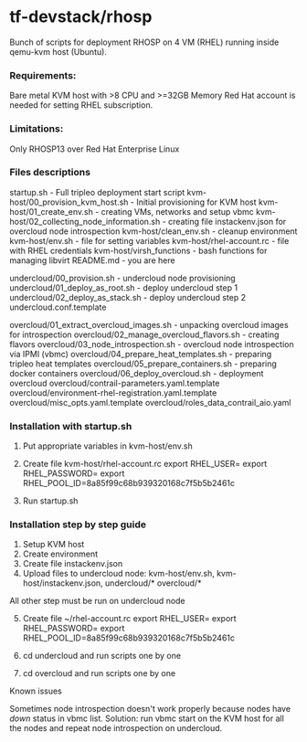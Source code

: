 # tf-devstack/rhosp

Bunch of scripts for deployment RHOSP on 4 VM (RHEL) running inside qemu-kvm host (Ubuntu).

### Requirements:
Bare metal KVM host with >8 CPU and >=32GB Memory
Red Hat account is needed for setting RHEL subscription.

### Limitations:
Only RHOSP13 over Red Hat Enterprise Linux

### Files descriptions

startup.sh                                    - Full tripleo deployment start script
kvm-host/00_provision_kvm_host.sh             - Initial provisioning for KVM host
kvm-host/01_create_env.sh                     - creating VMs, networks and setup vbmc
kvm-host/02_collecting_node_information.sh    - creating file instackenv.json for overcloud node introspection
kvm-host/clean_env.sh                         - cleanup environment
kvm-host/env.sh                               - file for setting variables
kvm-host/rhel-account.rc                      - file with RHEL credentials
kvm-host/virsh_functions                      - bash functions for managing libvirt
README.md                                     - you are here

undercloud/00_provision.sh                    - undercloud node provisioning
undercloud/01_deploy_as_root.sh               - deploy undercloud step 1
undercloud/02_deploy_as_stack.sh              - deploy undercloud step 2
undercloud.conf.template

overcloud/01_extract_overcloud_images.sh                 - unpacking overcloud images for introspection
overcloud/02_manage_overcloud_flavors.sh                 - creating flavors
overcloud/03_node_introspection.sh                       - overcloud node introspection via IPMI (vbmc)
overcloud/04_prepare_heat_templates.sh                   - preparing tripleo heat templates
overcloud/05_prepare_containers.sh                       - preparing docker containers
overcloud/06_deploy_overcloud.sh                         - deployment overcloud
overcloud/contrail-parameters.yaml.template
overcloud/environment-rhel-registration.yaml.template
overcloud/misc_opts.yaml.template
overcloud/roles_data_contrail_aio.yaml

### Installation with startup.sh

1) Put appropriate variables in kvm-host/env.sh

2) Create file kvm-host/rhel-account.rc
export RHEL_USER=<login>
export RHEL_PASSWORD=<password>
export RHEL_POOL_ID=8a85f99c68b939320168c7f5b5b2461c

3) Run startup.sh



### Installation step by step guide

1) Setup KVM host
2) Create environment
3) Create file instackenv.json
4) Upload files to undercloud node: kvm-host/env.sh, kvm-host/instackenv.json, undercloud/* overcloud/*

All other step must be run on undercloud node

5) Create file ~/rhel-account.rc
export RHEL_USER=<login>
export RHEL_PASSWORD=<password>
export RHEL_POOL_ID=8a85f99c68b939320168c7f5b5b2461c

6) cd undercloud and run scripts one by one

7) cd overcloud and run scripts one by one


Known issues

Sometimes node introspection doesn't work properly because nodes have *down* status in vbmc list.
Solution:
run vbmc start <node> on the KVM host for all the nodes and repeat node introspection on undercloud.



